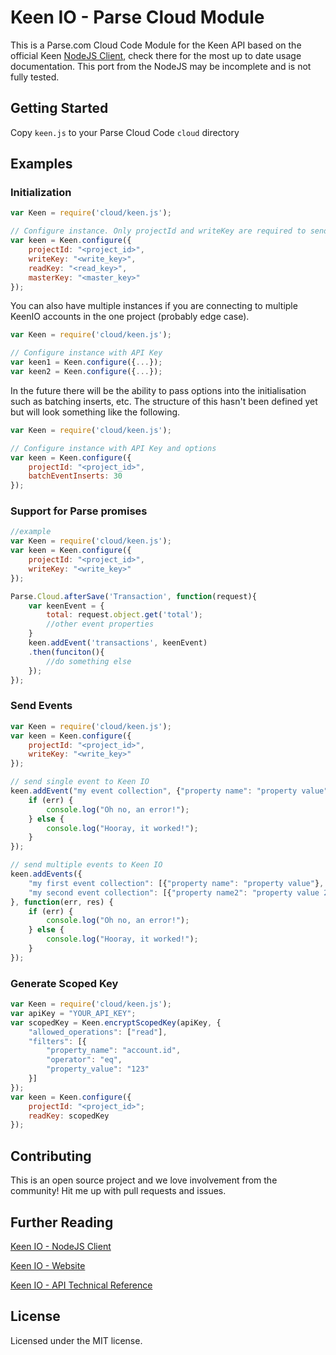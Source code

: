 # Keen IO - Parse Cloud Module

This is a Parse.com Cloud Code Module for the Keen API based on the official Keen [NodeJS Client](https://github.com/keenlabs/KeenClient-Node), check there for the most up to date usage documentation. This port from the NodeJS may be incomplete and is not fully tested.

## Getting Started

Copy `keen.js` to your Parse Cloud Code `cloud` directory

## Examples

### Initialization

```javascript
var Keen = require('cloud/keen.js');

// Configure instance. Only projectId and writeKey are required to send data.
var keen = Keen.configure({
	projectId: "<project_id>",
	writeKey: "<write_key>",
	readKey: "<read_key>",
	masterKey: "<master_key>"
});
```

You can also have multiple instances if you are connecting to multiple KeenIO accounts in the one project (probably edge case).

```javascript
var Keen = require('cloud/keen.js');

// Configure instance with API Key
var keen1 = Keen.configure({...});
var keen2 = Keen.configure({...});
```

In the future there will be the ability to pass options into the initialisation such as batching inserts, etc. The structure of this hasn't been defined yet but will look something like the following.

```javascript
var Keen = require('cloud/keen.js');

// Configure instance with API Key and options
var keen = Keen.configure({ 
	projectId: "<project_id>",
	batchEventInserts: 30 
});
```

### Support for Parse promises

```javascript
//example
var Keen = require('cloud/keen.js');
var keen = Keen.configure({
	projectId: "<project_id>",
	writeKey: "<write_key>"
});

Parse.Cloud.afterSave('Transaction', function(request){
	var keenEvent = {
		total: request.object.get('total');
		//other event properties
	}
	keen.addEvent('transactions', keenEvent)
	.then(funciton(){
		//do something else
	});
});
```

### Send Events

```javascript
var Keen = require('cloud/keen.js');
var keen = Keen.configure({
	projectId: "<project_id>",
	writeKey: "<write_key>"
});

// send single event to Keen IO
keen.addEvent("my event collection", {"property name": "property value"}, function(err, res) {
	if (err) {
		console.log("Oh no, an error!");
	} else {
		console.log("Hooray, it worked!");
	}
});

// send multiple events to Keen IO
keen.addEvents({
	"my first event collection": [{"property name": "property value"}, ...],
	"my second event collection": [{"property name2": "property value 2"}]
}, function(err, res) {
	if (err) {
		console.log("Oh no, an error!");
	} else {
		console.log("Hooray, it worked!");
	}
});
```

### Generate Scoped Key
```javascript
var Keen = require('cloud/keen.js');
var apiKey = "YOUR_API_KEY";
var scopedKey = Keen.encryptScopedKey(apiKey, {
	"allowed_operations": ["read"],
	"filters": [{
		"property_name": "account.id",
		"operator": "eq",
		"property_value": "123"
	}]
});
var keen = Keen.configure({
	projectId: "<project_id>";
	readKey: scopedKey
});
```

## Contributing

This is an open source project and we love involvement from the community! Hit me up with pull requests and issues.


## Further Reading

[Keen IO - NodeJS Client](https://github.com/keenlabs/KeenClient-Node)

[Keen IO - Website](https://keen.io/)

[Keen IO - API Technical Reference](https://keen.io/docs/api/reference/)

## License

Licensed under the MIT license.
